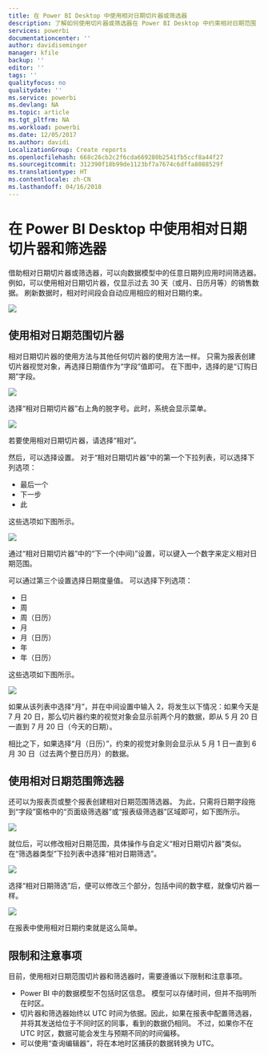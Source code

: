 ```yaml
---
title: 在 Power BI Desktop 中使用相对日期切片器或筛选器
description: 了解如何使用切片器或筛选器在 Power BI Desktop 中约束相对日期范围
services: powerbi
documentationcenter: ''
author: davidiseminger
manager: kfile
backup: ''
editor: ''
tags: ''
qualityfocus: no
qualitydate: ''
ms.service: powerbi
ms.devlang: NA
ms.topic: article
ms.tgt_pltfrm: NA
ms.workload: powerbi
ms.date: 12/05/2017
ms.author: davidi
LocalizationGroup: Create reports
ms.openlocfilehash: 668c26cb2c2f6cda669280b2541fb5ccf8a44f27
ms.sourcegitcommit: 312390f18b99de1123bf7a7674c6dffa8088529f
ms.translationtype: HT
ms.contentlocale: zh-CN
ms.lasthandoff: 04/16/2018
---
```

# <a name="use-a-relative-date-slicer-and-filter-in-power-bi-desktop"></a>在 Power BI Desktop 中使用相对日期切片器和筛选器
借助相对日期切片器或筛选器，可以向数据模型中的任意日期列应用时间筛选器。 例如，可以使用相对日期切片器，仅显示过去 30 天（或月、日历月等）的销售数据。 刷新数据时，相对时间段会自动应用相应的相对日期约束。

![](media/desktop-slicer-filter-date-range/relative-date-range-slicer-filter_01.png)

## <a name="using-the-relative-date-range-slicer"></a>使用相对日期范围切片器
相对日期切片器的使用方法与其他任何切片器的使用方法一样。 只需为报表创建切片器视觉对象，再选择日期值作为“字段”值即可。 在下图中，选择的是“订购日期”字段。

![](media/desktop-slicer-filter-date-range/relative-date-range-slicer-filter_02.png)

选择“相对日期切片器”右上角的脱字号。此时，系统会显示菜单。

![](media/desktop-slicer-filter-date-range/relative-date-range-slicer-filter_03.png)

若要使用相对日期切片器，请选择“相对”。

然后，可以选择设置。 对于“相对日期切片器”中的第一个下拉列表，可以选择下列选项：

* 最后一个
* 下一步
* 此

这些选项如下图所示。

![](media/desktop-slicer-filter-date-range/relative-date-range-slicer-filter_04.png)

通过“相对日期切片器”中的“下一个(中间)”设置，可以键入一个数字来定义相对日期范围。

可以通过第三个设置选择日期度量值。 可以选择下列选项：

* 日
* 周
* 周（日历）
* 月
* 月（日历）
* 年
* 年（日历）

这些选项如下图所示。

![](media/desktop-slicer-filter-date-range/relative-date-range-slicer-filter_05.png)

如果从该列表中选择“月”，并在中间设置中输入 2，将发生以下情况：如果今天是 7 月 20 日，那么切片器约束的视觉对象会显示前两个月的数据，即从 5 月 20 日一直到 7 月 20 日（今天的日期）。

相比之下，如果选择“月（日历）”，约束的视觉对象则会显示从 5 月 1 日一直到 6 月 30 日（过去两个整日历月）的数据。

## <a name="using-the-relative-date-range-filter"></a>使用相对日期范围筛选器
还可以为报表页或整个报表创建相对日期范围筛选器。 为此，只需将日期字段拖到“字段”窗格中的“页面级筛选器”或“报表级筛选器”区域即可，如下图所示。

![](media/desktop-slicer-filter-date-range/relative-date-range-slicer-filter_06.png)

就位后，可以修改相对日期范围，具体操作与自定义“相对日期切片器”类似。 在“筛选器类型”下拉列表中选择“相对日期筛选”。

![](media/desktop-slicer-filter-date-range/relative-date-range-slicer-filter_07.png)

选择“相对日期筛选”后，便可以修改三个部分，包括中间的数字框，就像切片器一样。

![](media/desktop-slicer-filter-date-range/relative-date-range-slicer-filter_08.png)

在报表中使用相对日期约束就是这么简单。

## <a name="limitations-and-considerations"></a>限制和注意事项
目前，使用相对日期范围切片器和筛选器时，需要遵循以下限制和注意事项。

* Power BI 中的数据模型不包括时区信息。 模型可以存储时间，但并不指明所在时区。
* 切片器和筛选器始终以 UTC 时间为依据。因此，如果在报表中配置筛选器，并将其发送给位于不同时区的同事，看到的数据仍相同。 不过，如果你不在 UTC 时区，数据可能会发生与预期不同的时间偏移。
* 可以使用“查询编辑器”，将在本地时区捕获的数据转换为 UTC。

